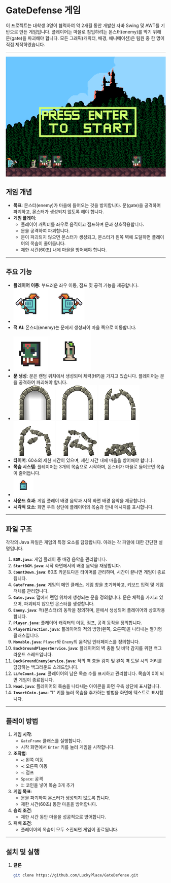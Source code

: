 # GateDefense 게임

이 프로젝트는 대학생 3명이 협력하여 약 2개월 동안 개발한 자바 Swing 및 AWT를 기반으로 만든 게임입니다.
플레이어는 마을로 침입하려는 몬스터(enemy)를 막기 위해 문(gate)을 파괴해야 합니다. 모든 그래픽(캐릭터, 배경, 애니메이션)은 팀원 중 한 명이 직접 제작하였습니다.

---

![메인화면](./GateDefense_final/GateDefense/image/PRESS_ENTER_TO_START.gif)

## 게임 개념

- **목표**: 몬스터(enemy)가 마을에 들어오는 것을 방지합니다. 문(gate)을 공격하여 파괴하고, 몬스터가 생성되지 않도록 해야 합니다.
- **게임 플레이**:
  - 플레이어 캐릭터를 좌우로 움직이고 점프하며 문과 상호작용합니다.
  - 문을 공격하여 파괴합니다.
  - 문이 파괴되지 않으면 몬스터가 생성되고, 몬스터가 왼쪽 벽에 도달하면 플레이어의 목숨이 줄어듭니다.
  - 제한 시간(60초) 내에 마을을 방어해야 합니다.

---

## 주요 기능

- **플레이어 이동**: 부드러운 좌우 이동, 점프 및 공격 기능을 제공합니다.
- ![플레이어](./GateDefense_final/GateDefense/image/playerMoveL.gif)
![플레이어](./GateDefense_final/GateDefense/image/playerMoveR.gif)
- **적 AI**: 몬스터(enemy)는 문에서 생성되어 마을 쪽으로 이동합니다.
- ![적_chief](./GateDefense_final/GateDefense/image/enemyChief.gif)
![적](./GateDefense_final/GateDefense/image/enemy.gif)
- **문 생성**: 문은 랜덤 위치에서 생성되며 체력(HP)을 가지고 있습니다. 플레이어는 문을 공격하여 파괴해야 합니다.
- ![문](./GateDefense_final/GateDefense/image/gateHp_5.png)
![문](./GateDefense_final/GateDefense/image/gateHp_4.png)
![문](./GateDefense_final/GateDefense/image/gateHp_3.png)
![문](./GateDefense_final/GateDefense/image/gateHp_2.png)
![문](./GateDefense_final/GateDefense/image/gateHp_1.png)
![문](./GateDefense_final/GateDefense/image/gateHp_0.png)
- **타이머**: 60초의 제한 시간이 있으며, 제한 시간 내에 마을을 방어해야 합니다.
- **목숨 시스템**: 플레이어는 3개의 목숨으로 시작하며, 몬스터가 마을로 들어오면 목숨이 줄어듭니다.
- ![목숨](./GateDefense_final/GateDefense/image/life.png)
- **사운드 효과**: 게임 플레이 배경 음악과 시작 화면 배경 음악을 제공합니다.
- **시각적 요소**: 화면 우측 상단에 플레이어의 목숨과 안내 메시지를 표시합니다.

---

## 파일 구조

각각의 Java 파일은 게임의 특정 요소를 담당합니다. 아래는 각 파일에 대한 간단한 설명입니다.

1. **`BGM.java`**: 게임 플레이 중 배경 음악을 관리합니다.
2. **`StartBGM.java`**: 시작 화면에서의 배경 음악을 재생합니다.
3. **`CountDown.java`**: 60초 카운트다운 타이머를 관리하며, 시간이 끝나면 게임이 종료됩니다.
4. **`GateFrame.java`**: 게임의 메인 클래스. 게임 창을 초기화하고, 키보드 입력 및 게임 객체를 관리합니다.
5. **`Gate.java`**: 맵에서 랜덤 위치에 생성되는 문을 정의합니다. 문은 체력을 가지고 있으며, 파괴되지 않으면 몬스터를 생성합니다.
6. **`Enemy.java`**: 적(몬스터)의 동작을 정의하며, 문에서 생성되어 플레이어와 상호작용합니다.
7. **`Player.java`**: 플레이어 캐릭터의 이동, 점프, 공격 동작을 정의합니다.
8. **`PlayerDirection.java`**: 플레이어와 적의 방향(왼쪽, 오른쪽)을 나타내는 열거형 클래스입니다.
9. **`Movable.java`**: `Player`와 `Enemy`의 움직임 인터페이스를 정의합니다.
10. **`BackGroundPlayerService.java`**: 플레이어의 벽 충돌 및 바닥 감지를 위한 백그라운드 스레드입니다.
11. **`BackGroundEnemyService.java`**: 적의 벽 충돌 감지 및 왼쪽 벽 도달 시의 처리를 담당하는 백그라운드 스레드입니다.
12. **`LifeCount.java`**: 플레이어의 남은 목숨 수를 표시하고 관리합니다. 목숨이 0이 되면 게임이 종료됩니다.
13. **`Head.java`**: 플레이어의 목숨을 나타내는 아이콘을 화면 우측 상단에 표시합니다.
14. **`InsertCoin.java`**: "I" 키를 눌러 목숨을 추가하는 방법을 화면에 텍스트로 표시합니다.

---

## 플레이 방법

1. **게임 시작**:
   - `GateFrame` 클래스를 실행합니다.
   - 시작 화면에서 `Enter` 키를 눌러 게임을 시작합니다.
2. **조작법**:
   - `←`: 왼쪽 이동
   - `→`: 오른쪽 이동
   - `↑`: 점프
   - `Space`: 공격
   - `I`: 코인을 넣어 목숨 3개 추가
3. **게임 목표**:
   - 문을 파괴하여 몬스터가 생성되지 않도록 합니다.
   - 제한 시간(60초) 동안 마을을 방어합니다.
4. **승리 조건**:
   - 제한 시간 동안 마을을 성공적으로 방어합니다.
5. **패배 조건**:
   - 플레이어의 목숨이 모두 소진되면 게임이 종료됩니다.

---

## 설치 및 실행

1. **클론**
   ```bash
   git clone https://github.com/LuckyPlace/GateDefense.git
